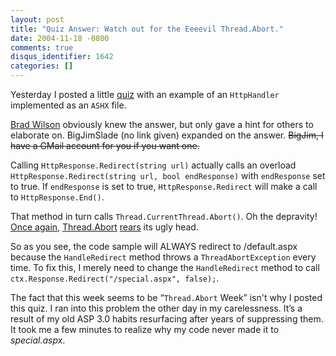 ```yaml
---
layout: post
title: "Quiz Answer: Watch out for the Eeeevil Thread.Abort."
date: 2004-11-18 -0800
comments: true
disqus_identifier: 1642
categories: []
---
```

Yesterday I posted a little
[quiz](http://haacked.com/archive/2004/11/17/quiz-what-is-wrong-with-this-code.aspx "What is wrong with this code?")
with an example of an `HttpHandler` implemented as an `ASHX` file.

[Brad Wilson](http://www.dotnetdevs.com/ "Brad's Blog") obviously knew
the answer, but only gave a hint for others to elaborate on. BigJimSlade
(no link given) expanded on the answer. ~~BigJim, I have a GMail account
for you if you want one.~~

Calling `HttpResponse.Redirect(string url)` actually calls an overload
`HttpResponse.Redirect(string url, bool endResponse)` with `endResponse`
set to true. If `endResponse` is set to true, `HttpResponse.Redirect`
will make a call to `HttpResponse.End()`.

That method in turn calls `Thread.CurrentThread.Abort()`. Oh the
depravity! [Once
again](http://haacked.com/archive/2004/11/13/the-depravity-of-thread-abort.aspx "The Depravity of Thread.Abort"),
[Thread.Abort](http://haacked.com/archive/2004/11/12/how-to-stop-a-thread.aspx "How to Stop a Thread in .NET")
[rears](http://www.interact-sw.co.uk/iangblog/2004/11/12/cancellation "How to stop a Thread in .NET")
its ugly head.

So as you see, the code sample will ALWAYS redirect to /default.aspx
because the `HandleRedirect` method throws a `ThreadAbortException`
every time. To fix this, I merely need to change the `HandleRedirect`
method to call `ctx.Response.Redirect("/special.aspx", false);`.

The fact that this week seems to be “`Thread.Abort` Week” isn't why I
posted this quiz. I ran into this problem the other day in my
carelessness. It’s a result of my old ASP 3.0 habits resurfacing after
years of suppressing them. It took me a few minutes to realize why my
code never made it to *special.aspx*.

